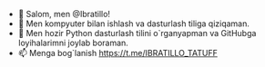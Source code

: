 - 👋 Salom, men @Ibratillo!
- 👀 Men kompyuter bilan ishlash va dasturlash tiliga qiziqaman.
- 🌱 Men hozir Python dasturlash tilini o`rganyapman va GitHubga loyihalarimni joylab boraman.
- 📫 Menga bog`lanish https://t.me/IBRATILLO_TATUFF 
